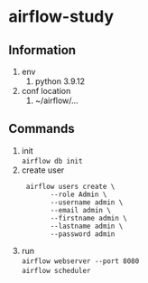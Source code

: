 # airflow-study

## Information
1. env
   1. python 3.9.12
2. conf location
   1. ~/airflow/...

## Commands
1. init  
   `airflow db init`
2. create user  
   ```shell
    airflow users create \
          --role Admin \
          --username admin \
          --email admin \
          --firstname admin \
          --lastname admin \
          --password admin
    ```
3. run  
   `airflow webserver --port 8080`  
   `airflow scheduler`
